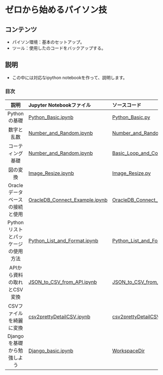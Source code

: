 # ゼロから始めるパイソン技

## コンテンツ

 - パイソン環境：基本のセットアップ。
 - ツール：使用したのコードをバックアップする。
 
 ## 説明
 
 - この中には対応なipython notebookを作って、説明します。
 
 ### 目次
 
 | 説明 | Jupyter Notebookファイル | ソースコード |
 |:-----:|:------------------------------------ |:---------------- |
| Pythonの基礎 | [Python_Basic.ipynb](Python_Basic.ipynb) | [Python_Basic.py](../Sources/Python_Basic.py) | 
| 数字と乱数 | [Number_and_Random.ipynb](Number_and_Random.ipynb) | [Number_and_Random.py](../Sources/Number_and_Random.py) |
| コーティング基礎 | [Number_and_Random.ipynb](Number_and_Random.ipynb) | [Basic_Loop_and_Condition.py](../Sources/Basic_Loop_and_Condition.py) |
| 図の変換 | [Image_Resize.ipynb](Image_Resize.ipynb) | [Image_Resize.py](../Sources/Image_Resize.py) |
| Oracleデータベースの接続と使用 | [OracleDB_Connect_Example.ipynb](OracleDB_Connect_Example.ipynb) | [OracleDB_Connect_Example.py](../Sources/OracleDB_Connect_Example.py) |
| Pythonリストとパッケージの使用方法 | [Python_List_and_Format.ipynb](Python_List_and_Format.ipynb) | [Python_List_and_Format.py](../Sources/Python_List_and_Format.py) |
| APIから資料の取れとCSV変換 | [JSON_to_CSV_from_API.ipynb](JSON_to_CSV_from_API.ipynb) | [JSON_to_CSV_from_API.py](../Sources/JSON_to_CSV_from_API.py) |
| CSVファイルを綺麗に変換 | [csv2prettyDetailCSV.ipynb](csv2prettyDetailCSV.ipynb) | [csv2prettyDetailCSV.py](../Sources/csv2prettyDetailCSV.py) |
| Djangoを基礎から勉強しよう | [Django_basic.ipynb](Django_basic.ipynb) | [WorkspaceDir](./raw/myapp) |